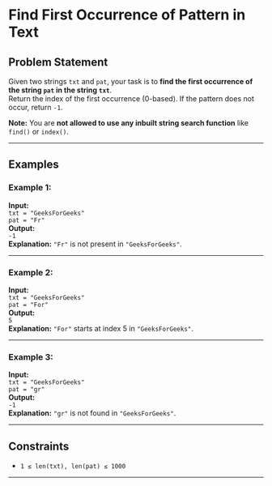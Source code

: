 # Find First Occurrence of Pattern in Text

## Problem Statement

Given two strings `txt` and `pat`, your task is to **find the first occurrence of the string `pat` in the string `txt`**.  
Return the index of the first occurrence (0-based). If the pattern does not occur, return `-1`.

**Note:** You are **not allowed to use any inbuilt string search function** like `find()` or `index()`.

---

## Examples

### Example 1:
**Input:**  
`txt = "GeeksForGeeks"`  
`pat = "Fr"`  
**Output:**  
`-1`  
**Explanation:** `"Fr"` is not present in `"GeeksForGeeks"`.

---

### Example 2:
**Input:**  
`txt = "GeeksForGeeks"`  
`pat = "For"`  
**Output:**  
`5`  
**Explanation:** `"For"` starts at index 5 in `"GeeksForGeeks"`.

---

### Example 3:
**Input:**  
`txt = "GeeksForGeeks"`  
`pat = "gr"`  
**Output:**  
`-1`  
**Explanation:** `"gr"` is not found in `"GeeksForGeeks"`.

---

## Constraints

- `1 ≤ len(txt), len(pat) ≤ 1000`

---
